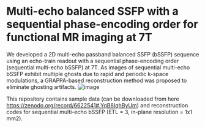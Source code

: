 # Multi-echo balanced SSFP with a sequential phase-encoding order for functional MR imaging at 7T
We developed a 2D multi-echo passband balanced SSFP (bSSFP) sequence using an echo-train readout with a sequential phase-encoding order (sequential multi-echo bSSFP) at 7T. As images of sequential multi-echo bSSFP exhibit multiple ghosts due to rapid and periodic k-space modulations, a GRAPPA-based reconstruction method was proposed to eliminate ghosting artifacts.
![image](https://user-images.githubusercontent.com/72006682/172544033-8d79de8e-a3d0-4181-8a94-8b76b8e81852.png)

This repository contains sample data (can be downloaded from here https://zenodo.org/record/6622541#.YqB8IqhByUm) and reconstruction codes for sequential multi-echo bSSFP (ETL = 3, in-plane resolution = 1x1 mm2).


